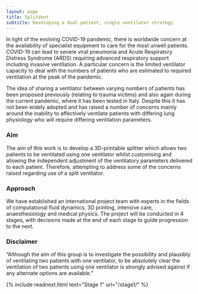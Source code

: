 ```yaml
---
layout: page
title: SplitVent
subtitle: Developing a dual patient, single ventilator strategy
---
```


In light of the evolving COVID-19 pandemic, there is worldwide concern at the availability of specialist equipment to care for the most unwell patients. COVID-19 can lead to severe viral pneumonia and Acute Respiratory Distress Syndrome (ARDS) requiring advanced respiratory support including invasive ventilation.
A particular concern is the limited ventilator capacity to deal with the numbers of patients who are estimated to required ventilation at the peak of the pandemic.

The idea of sharing a ventilator between varying numbers of patients has been proposed previously (relating to trauma victims) and also again during the current pandemic, where it has been tested in Italy. Despite this it has not been widely adopted and has raised a number of concerns mainly around the inability to affectively ventilate patients with differing lung physiology who will require differing ventilation parameters. 

### Aim

The aim of this work is to develop a 3D-printable splitter which allows two patients to be ventilated using one ventilator whilst customising and allowing the independent adjustment of the ventilatory parameters delivered to each patient. Therefore, attempting to address some of the concerns raised regarding use of a split ventilator.

### Approach

We have established an international project team with experts in the fields of computational fluid dynamics, 3D printing, intensive care, anaesthesiology and medical physics. The project will be conducted in 4 stages, with decisions made at the end of each stage to guide progression to the next.

### Disclaimer

“Although the aim of this group is to investigate the possibility and plausibly of ventilating two patients with one ventilator, to be absolutely clear the ventilation of two patients using one ventilator is strongly advised against if any alternate options are available.”

{% include readnext.html text="Stage 1" url="/stage1/" %}

